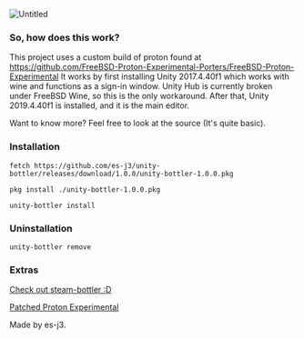 ![Untitled](https://github.com/user-attachments/assets/8f5cc872-555e-4e46-b7ba-663b6c14db3d)

### So, how does this work?
This project uses a custom build of proton found at https://github.com/FreeBSD-Proton-Experimental-Porters/FreeBSD-Proton-Experimental
It works by first installing Unity 2017.4.40f1 which works with wine and functions as a sign-in window. Unity Hub is currently broken under FreeBSD Wine, so this is the only workaround. After that, Unity 2019.4.40f1 is installed, and it is the main editor.

Want to know more? Feel free to look at the source (It's quite basic).

### Installation

```fetch https://github.com/es-j3/unity-bottler/releases/download/1.0.0/unity-bottler-1.0.0.pkg```

```pkg install ./unity-bottler-1.0.0.pkg```

```unity-bottler install```

### Uninstallation
```unity-bottler remove```

### Extras
[Check out steam-bottler :D](https://github.com/es-j3/steam-bottler)

[Patched Proton Experimental](https://github.com/FreeBSD-Proton-Experimental-Porters/FreeBSD-Proton-Experimental)

Made by es-j3.
